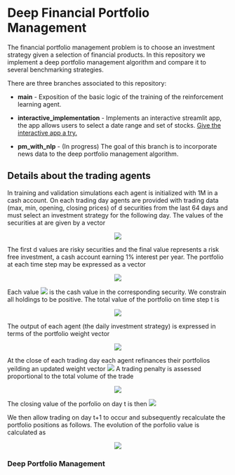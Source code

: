 
# Deep Financial Portfolio Management

The financial portfolio management problem is to choose an investment strategy given a selection of financial products. In this repository we implement a deep portfolio management algorithm and compare it to several benchmarking strategies. 

There are three branches associated to this repository:

* **main** - Exposition of the basic logic of the training of the reinforcement learning agent.

* **interactive_implementation** - Implements an interactive streamlit app, the app allows users to select a date range and set of stocks. [Give the interactive app a try.](https://mavi-portfolio-management.herokuapp.com/)

* **pm_with_nlp** - (In progress) The goal of this branch is to incorporate news data to the deep portfolio management algorithm.

## Details about the trading agents

In training and validation simulations each agent is initialized with 1M in a cash account. On each trading day agents are provided with trading data (max, min, opening, closing prices) of d securities from the last 64 days and must select an investment strategy for the following day. The values of the securities at are given by a vector
<p align="center">
<img src="https://render.githubusercontent.com/render/math?math=Z^{(t)}=\begin{pmatrix}Z^{(t)}_0\\Z^{(t)}_1\\\vdots\\Z^{(t)}_d\end{pmatrix}.">
</p>
The first d values are risky securities and the final value represents a risk free investment, a cash account earning 1% interest per year.
 The portfolio at each time step may be expressed as a vector
<p align="center">
<img src="https://render.githubusercontent.com/render/math?math=X^{(t)}=\begin{pmatrix}X^{(t)}_0\\X^{(t)}_1\\\vdots\\X^{(t)}_d\end{pmatrix}.">
</p>
Each value <img src="https://render.githubusercontent.com/render/math?math=X_i^{(t)}"> is the cash value in the corresponding security. We constrain all holdings to be positive. The total value of the portfolio on time step t is
<p align="center">
<img src="https://render.githubusercontent.com/render/math?math=V^{(t)}=\sum_{i=0}^dX^{(t)}_i.">
</p> 
The output of each agent (the daily investment strategy) is expressed in terms of the portfolio weight vector 
<p align="center">
<img src="https://render.githubusercontent.com/render/math?math=w^{(t)}=\frac{1}{V^{(t)}}\begin{pmatrix}X^{(t)}_0\\X^{(t)}_1\\\vdots\\X^{(t)}_d\end{pmatrix}.">
</p> 
At the close of each trading day each agent refinances their portfolios yeilding an updated weight vector <img src="https://render.githubusercontent.com/render/math?math=\hat{w^{(t)}}."> A trading penalty is assessed proportional to the total volume of the trade
<p align="center">
<img src="https://render.githubusercontent.com/render/math?math=penalty=(10^{-4})V^{(t)}\|w^{(t)}-\hat{w^{(t)}}\|_1.">
</p> 
The closing value of the porfolio on day t is then <img src="https://render.githubusercontent.com/render/math?math=\hat{V(t)}=V^{(t)}-penalty."> 

We then allow trading on day t+1 to occur and subsequently recalculate the portfolio positions as follows. The evolution of the porfolio value is calculated as
<p align="center">
<img src="https://render.githubusercontent.com/render/math?math=\frac{V(t+1)}{\hat{V(t)}}=(Z^{(t+1)}{\oslash}Z^{(t)}){\cdot}w^{(t)}.">
</p> 

### Deep Portfolio Management

